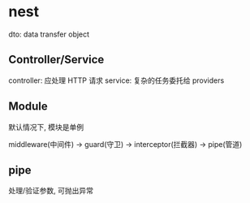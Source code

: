 # nest

dto: data transfer object

## Controller/Service

controller: 应处理 HTTP 请求
service: 复杂的任务委托给 providers

## Module

默认情况下, 模块是单例

middleware(中间件) -> guard(守卫) -> interceptor(拦截器) -> pipe(管道)

## pipe

处理/验证参数, 可抛出异常
